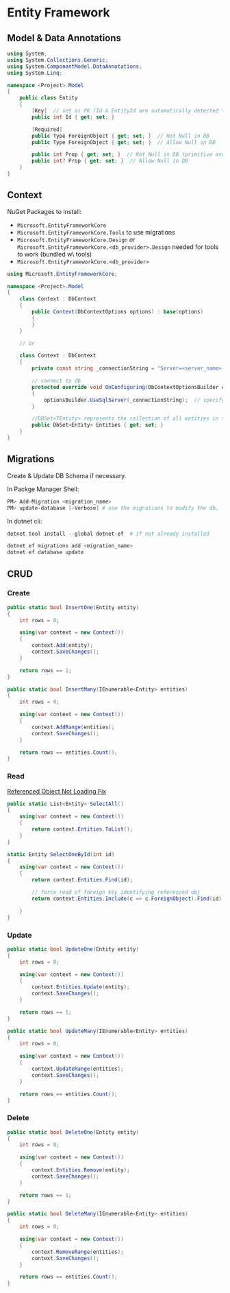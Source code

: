 # Entity Framework

## Model & Data Annotations

```cs
using System;
using System.Collections.Generic;
using System.ComponentModel.DataAnnotations;
using System.Linq;

namespace <Project>.Model
{
    public class Entity
    {
        [Key]  // set as PK (Id & EntityId are automatically detected to be PKs)
        public int Id { get; set; }

        [Required]
        public Type ForeignObject { get; set; }  // Not Null in DB
        public Type ForeignObject { get; set; }  // Allow Null in DB

        public int Prop { get; set; }  // Not Null in DB (primitive are not nullable)
        public int? Prop { get; set; }  // Allow Null in DB
    }
}
```

## Context

NuGet Packages to install:

- `Microsoft.EntityFrameworkCore`
- `Microsoft.EntityFrameworkCore.Tools` to use migrations
- `Microsoft.EntityFrameworkCore.Design` *or* `Microsoft.EntityFrameworkCore.<db_provider>.Design` needed for tools to work (bundled w\ tools)
- `Microsoft.EntityFrameworkCore.<db_provider>`

```cs
using Microsoft.EntityFrameworkCore;

namespace <Project>.Model
{
    class Context : DbContext
    {
        public Context(DbContextOptions options) : base(options)
        {
        }
    }

    // or

    class Context : DbContext
    {
        private const string _connectionString = "Server=<server_name>;Database=<database>;UID=<user>;Pwd=<password>";

        // connect to db
        protected override void OnConfiguring(DbContextOptionsBuilder optionsBuilder)
        {
            optionsBuilder.UseSqlServer(_connectionString);  // specify connection
        }

        //DBSet<TEntity> represents the collection of all entities in the context (or that can be queried from the database) of a given type
        public DbSet<Entity> Entities { get; set; }
    }
}
```

## Migrations

Create & Update DB Schema if necessary.

In Packge Manager Shell:

```ps1
PM> Add-Migration <migration_name>
PM> update-database [-Verbose] # use the migrations to modify the db, -Verbose to show SQL queries
```

In dotnet cli:

```ps1
dotnet tool install --global dotnet-ef  # if not already installed

dotnet ef migrations add <migration_name>
dotnet ef database update
```

## CRUD

### Create

```cs
public static bool InsertOne(Entity entity)
{
    int rows = 0;

    using(var context = new Context())
    {
        context.Add(entity);
        context.SaveChanges();
    }

    return rows == 1;
}

public static bool InsertMany(IEnumerable<Entity> entities)
{
    int rows = 0;

    using(var context = new Context())
    {
        context.AddRange(entities);
        context.SaveChanges();
    }

    return rows == entities.Count();
}
```

### Read

[Referenced Object Not Loading Fix](https://stackoverflow.com/a/5385288)

```cs
public static List<Entity> SelectAll()
{
    using(var context = new Context())
    {
        return context.Entities.ToList();
    }
}

static Entity SelectOneById(int id)
{
    using(var context = new Context())
    {
        return context.Entities.Find(id);

        // force read of foreign key identifying referenced obj
        return context.Entities.Include(c => c.ForeignObject).Find(id);

    }
}
```

### Update

```cs
public static bool UpdateOne(Entity entity)
{
    int rows = 0;

    using(var context = new Context())
    {
        context.Entities.Update(entity);
        context.SaveChanges();
    }

    return rows == 1;
}

public static bool UpdateMany(IEnumerable<Entity> entities)
{
    int rows = 0;

    using(var context = new Context())
    {
        context.UpdateRange(entities);
        context.SaveChanges();
    }

    return rows == entities.Count();
}
```

### Delete

```cs
public static bool DeleteOne(Entity entity)
{
    int rows = 0;

    using(var context = new Context())
    {
        context.Entities.Remove(entity);
        context.SaveChanges();
    }

    return rows == 1;
}

public static bool DeleteMany(IEnumerable<Entity> entities)
{
    int rows = 0;

    using(var context = new Context())
    {
        context.RemoveRange(entities);
        context.SaveChanges();
    }

    return rows == entities.Count();
}
```
